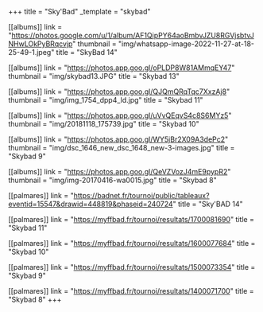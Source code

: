 +++
title = "Sky'Bad"
_template = "skybad"

[[albums]]
link = "https://photos.google.com/u/1/album/AF1QipPY64aoBmbvJZU8RGVjsbtvJNHwLOkPyBRqcvjp"
thumbnail = "img/whatsapp-image-2022-11-27-at-18-25-49-1.jpeg"
title = "SkyBad 14"

[[albums]]
link = "https://photos.app.goo.gl/oPLDP8W81AMmqEY47"
thumbnail = "img/skybad13.JPG"
title = "Skybad 13"

[[albums]]
link = "https://photos.app.goo.gl/QJQmQRqTqc7XxzAj8"
thumbnail = "img/img_1754_dpp4_ld.jpg"
title = "Skybad 11"

[[albums]]
link = "https://photos.app.goo.gl/uVvQEqvS4c8S6MYz5"
thumbnail = "img/20181118_175739.jpg"
title = "Skybad 10"

[[albums]]
link = "https://photos.app.goo.gl/WY5jBr2X09A3dePc2"
thumbnail = "img/dsc_1646_new_dsc_1648_new-3-images.jpg"
title = "Skybad 9"

[[albums]]
link = "https://photos.app.goo.gl/QeVZVozJ4mE9pypR2"
thumbnail = "img/img-20170416-wa0015.jpg"
title = "Skybad 8"

[[palmares]]
link = "https://badnet.fr/tournoi/public/tableaux?eventid=15547&drawid=448819&phaseid=240724"
title = "Sky'BAD 14"

[[palmares]]
link = "https://myffbad.fr/tournoi/resultats/1700081690"
title = "Skybad 11"

[[palmares]]
link = "https://myffbad.fr/tournoi/resultats/1600077684"
title = "Skybad 10"

[[palmares]]
link = "https://myffbad.fr/tournoi/resultats/1500073354"
title = "Skybad 9"

[[palmares]]
link = "https://myffbad.fr/tournoi/resultats/1400071700"
title = "Skybad 8"
+++

